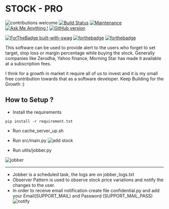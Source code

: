 # STOCK - PRO 

![contributions welcome](https://img.shields.io/badge/contributions-welcome-brightgreen.svg?style=flat)
[![Build Status](https://travis-ci.com/anuragsarkar97/msgs.svg?branch=master)](https://travis-ci.com/anuragsarkar97/msgs)
[![Maintenance](https://img.shields.io/badge/Maintained%3F-yes-green.svg)](https://GitHub.com/anuragsarkar97/msgs/graphs/commit-activity)
[![Ask Me Anything !](https://img.shields.io/badge/Ask%20me-anything-1abc9c.svg)](https://GitHub.com/anuragsarkar97/msgs)
[![GitHub version](https://badge.fury.io/gh/anuragsarkar97%2Fmsgs.svg)](https://github.com/anuragsarkar97/msgs)


[![ForTheBadge built-with-swag](http://ForTheBadge.com/images/badges/built-with-swag.svg)](https://GitHub.com/anuragsarakr97/)
[![forthebadge](https://forthebadge.com/images/badges/winter-is-coming.svg)](https://forthebadge.com)
[![forthebadge](https://forthebadge.com/images/badges/powered-by-responsibility.svg)](https://forthebadge.com)

This software can be used to provide alert to the 
users who forget to set target, stop loss or margin percentage while buying 
the stock. Generally companies like Zerodha, Yahoo finance, Morning Star has made it available at 
a subscription fees. 

I think for a growth in market it require all of us to invest and it is my small free contribution towards that as 
a software developer. Keep Building for the Growth :) 

## How to Setup ?

- Install the requirements
````
pip install -r requirement.txt 
````

- Run cache_server_up.sh 
- Run src/main.py
![add stock](https://github.com/sroy96/Stock_Price_Notification/blob/main/add_stock.png)

- Run utils/jobber.py

![jobber](https://github.com/sroy96/Stock_Price_Notification/blob/main/jobber.png)

----
* Jobber is a scheduled task, the logs are on jobber_logs.txt
* Observer Pattern is used to observe stock price variations and notify the
 changes to the user.
* In order to receive email notification create file confidential.py and add your Email(SUPPORT_MAIL) and Password (SUPPORT_MAIL_PASS)
![notify](https://github.com/sroy96/Stock_Price_Notification/blob/main/notifications.png)